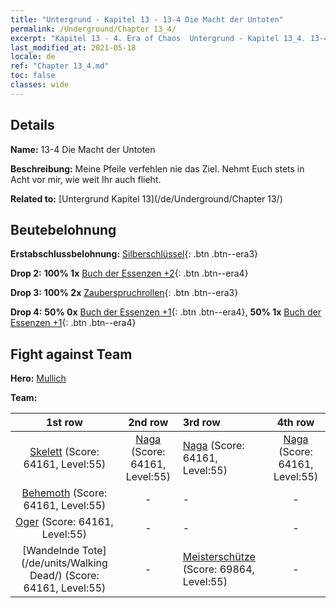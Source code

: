 ```yaml
---
title: "Untergrund - Kapitel 13 - 13-4 Die Macht der Untoten"
permalink: /Underground/Chapter 13_4/
excerpt: "Kapitel 13 - 4. Era of Chaos  Untergrund - Kapitel 13_4. 13-4 Die Macht der Untoten"
last_modified_at: 2021-05-18
locale: de
ref: "Chapter 13_4.md"
toc: false
classes: wide
---
```


## Details

 **Name:** 13-4 Die Macht der Untoten

 **Beschreibung:** Meine Pfeile verfehlen nie das Ziel. Nehmt Euch stets in Acht vor mir, wie weit Ihr auch flieht.

 **Related to:** [Untergrund Kapitel 13](/de/Underground/Chapter 13/)

## Beutebelohnung

 **Erstabschlussbelohnung:** [Silberschlüssel](/ItemsDE/con_693/){: .btn .btn--era3}

 **Drop 2:** **100% 1x** [Buch der Essenzen +2](/ItemsDE/mat_53/){: .btn .btn--era4}

 **Drop 3:** **100% 2x** [Zauberspruchrollen](/ItemsDE/con_694/){: .btn .btn--era3}

 **Drop 4:** **50% 0x** [Buch der Essenzen +1](/ItemsDE/mat_46/){: .btn .btn--era4}, **50% 1x** [Buch der Essenzen +1](/ItemsDE/mat_46/){: .btn .btn--era4}


## Fight against Team
 **Hero:** [Mullich](/de/heroes/Mullich/)

 **Team:**


  | 1st row | 2nd row | 3rd row | 4th row |
  |:----:|:----:|:----|:----:|
  | [Skelett](/de/units/Skeleton/) (Score: 64161, Level:55)  | [Naga](/de/units/Naga/) (Score: 64161, Level:55)  | [Naga](/de/units/Naga/) (Score: 64161, Level:55)  | [Naga](/de/units/Naga/) (Score: 64161, Level:55)  |
  | [Behemoth](/de/units/Behemoth/) (Score: 64161, Level:55)  | - | - | - |
  | [Oger](/de/units/Ogre/) (Score: 64161, Level:55)  | - | - | - |
  | [Wandelnde Tote](/de/units/Walking Dead/) (Score: 64161, Level:55)  | - | [Meisterschütze](/de/units/Sharpshooter/) (Score: 69864, Level:55)  | - |


